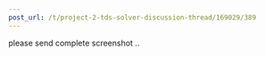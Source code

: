 ```yaml
---
post_url: /t/project-2-tds-solver-discussion-thread/169029/389
---
```

please send complete screenshot ..